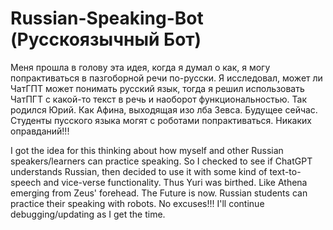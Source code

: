 # Russian-Speaking-Bot (Русскоязычный Бот)
Меня прошла в голову эта идея, когда я думал о как, я могу попрактиваться в пазгоборной речи по-русски. Я исследовал, может ли ЧатГПТ может понимать русский язык, тогда я решил использовать ЧатПГТ с какой-то текст в речь и наоборот функциональностью.
Так родился Юрий. Как Афина, выходящая изо лба Зевса. Будущее сейчас. Студенты пусского языка могят с роботами попрактиваться. Никаких оправданий!!! 

I got the idea for this thinking about how myself and other Russian speakers/learners can practice speaking. So I checked to see if ChatGPT understands Russian, then decided to use it with some kind of text-to-speech and vice-verse functionality. Thus Yuri was birthed. Like Athena emerging from Zeus' forehead. The Future is now. Russian students can practice their speaking with robots. No excuses!!! I'll continue debugging/updating as I get the time.
